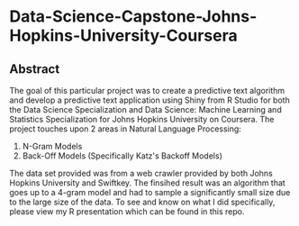 # Data-Science-Capstone-Johns-Hopkins-University-Coursera

## Abstract
The goal of this particular project was to create a predictive text algorithm and develop a predictive text application using
Shiny from R Studio for both the Data Science Specialization and Data Science: Machine Learning and Statistics Specialization 
for Johns Hopkins University on Coursera. The project touches upon 2 areas in Natural Language Processing:

  1) N-Gram Models 
  2) Back-Off Models (Specifically Katz's Backoff Models)
  
The data set provided was from a web crawler provided by both Johns Hopkins University and Swiftkey. The finsihed result was an algorithm that goes up to a 4-gram model and had to sample a significantly small size due to the large size of the data. To see and know on what I did specifically, please view my R presentation which can be found in this repo.
